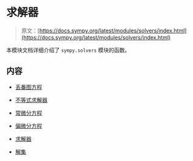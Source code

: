 # 求解器

> 原文：[https://docs.sympy.org/latest/modules/solvers/index.html](https://docs.sympy.org/latest/modules/solvers/index.html)

本模块文档详细介绍了 `sympy.solvers` 模块的函数。

## 内容

+   [丢番图方程](diophantine.html)

+   [不等式求解器](inequalities.html)

+   [常微分方程](ode.html)

+   [偏微分方程](pde.html)

+   [求解器](solvers.html)

+   [解集](solveset.html)
